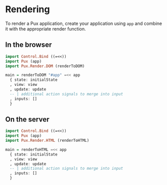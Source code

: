 # Rendering

To render a Pux application, create your application using `app` and combine it
with the appropriate render function.

## In the browser

```purescript
import Control.Bind ((=<<))
import Pux (app)
import Pux.Render.DOM (renderToDOM)

main = renderToDOM "#app" =<< app
  { state: initialState
  , view: view
  , update: update
  -- | additional action signals to merge into input
  , inputs: []
  }
```

## On the server

```purescript
import Control.Bind ((=<<))
import Pux (app)
import Pux.Render.HTML (renderToHTML)

main = renderToHTML =<< app
  { state: initialState
  , view: view
  , update: update
  -- | additional action signals to merge into input
  , inputs: []
  }
```
